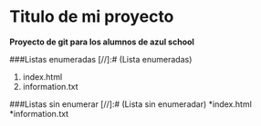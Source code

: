 # Titulo de mi proyecto
**Proyecto de git para los alumnos de azul school**

###Listas enumeradas
[//]:# (Lista enumeradas)
1. index.html
2. information.txt

###Listas sin enumerar
[//]:# (Lista sin enumeradar)
*index.html
*information.txt